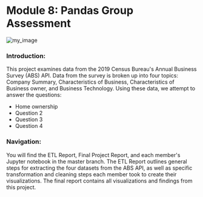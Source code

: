 # Module 8: Pandas Group Assessment 


![my_image](https://www.salesforce.com/content/dam/blogs/ca/Blog%20Posts/the-business-benefits-of-complementary-partnerships-open-graph.png)



### Introduction: 
This project examines data from the 2019 Census Bureau's Annual Business Survey (ABS) API. Data from the survey is broken up into four topics: Company Summary, Characteristics of Business, Characteristics of Business owner, and Business Technology. Using these data, we attempt to answer the questions:
- Home ownership 
- Question 2
- Question 3
- Question 4

### Navigation: 
You will find the ETL Report, Final Project Report, and each member's Jupyter notebook in the master branch. The ETL Report outlines general steps for extracting the four datasets from the ABS API, as well as specific transformation and cleaning steps each member took to create their visualizations. The final report contains all visualizations and findings from this project. 

